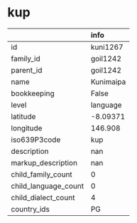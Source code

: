# kup
|                      | info      |
|:---------------------|:----------|
| id                   | kuni1267  |
| family_id            | goil1242  |
| parent_id            | goil1242  |
| name                 | Kunimaipa |
| bookkeeping          | False     |
| level                | language  |
| latitude             | -8.09371  |
| longitude            | 146.908   |
| iso639P3code         | kup       |
| description          | nan       |
| markup_description   | nan       |
| child_family_count   | 0         |
| child_language_count | 0         |
| child_dialect_count  | 4         |
| country_ids          | PG        |